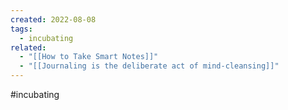 ```yaml
---
created: 2022-08-08
tags:
  - incubating
related:
  - "[[How to Take Smart Notes]]"
  - "[[Journaling is the deliberate act of mind-cleansing]]"
---
```


#incubating 